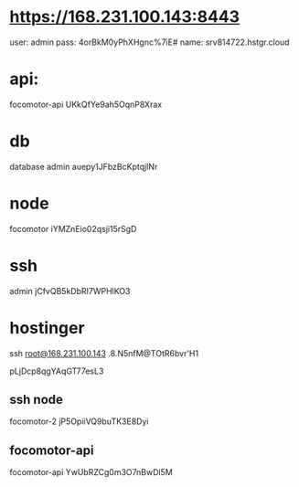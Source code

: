 
# https://168.231.100.143:8443
user: admin
pass: 4orBkM0yPhXHgnc%7iE#
name: srv814722.hstgr.cloud


# api:
focomotor-api
UKkQfYe9ah5OqnP8Xrax

# db
database
admin
auepy1JFbzBcKptqjINr

# node
focomotor
iYMZnEio02qsji15rSgD

# ssh
admin
jCfvQB5kDbRI7WPHlKO3

# hostinger
ssh root@168.231.100.143
.8.N5nfM@TOtR6bvr'H1


pLjDcp8qgYAqGT77esL3


## ssh node
focomotor-2
jP5OpiiVQ9buTK3E8Dyi


## focomotor-api
focomotor-api
YwUbRZCg0m3O7nBwDl5M